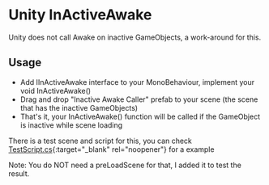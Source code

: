 # Unity InActiveAwake
Unity does not call Awake on inactive GameObjects, a work-around for this.

## Usage

- Add IInActiveAwake interface to your MonoBehaviour, implement your void InActiveAwake()
- Drag and drop "Inactive Awake Caller" prefab to your scene (the scene that has the inactive GameObjects)
- That's it, your InActiveAwake() function will be called if the GameObject is inactive while scene loading

There is a test scene and script for this, you can check [TestScript.cs](https://github.com/frekons/unity-inactive-awake/blob/main/Scripts/Test/TestScript.cs){:target="_blank" rel="noopener"} for a example

Note: You do NOT need a preLoadScene for that, I added it to test the result.
